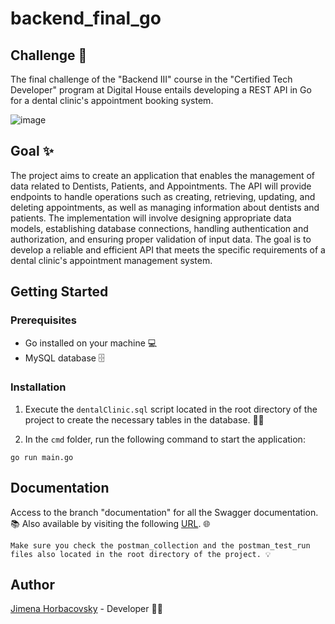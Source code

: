 # backend_final_go

## Challenge 📝
The final challenge of the "Backend III" course in the "Certified Tech Developer" program at Digital House entails developing a REST API in Go for a dental clinic's appointment booking system.

![image](https://github.com/jimenashk/api_dentalClinic_go/assets/86891538/199e04dc-2937-45e8-80ad-9033ce53147f)


## Goal ✨
The project aims to create an application that enables the management of data related to Dentists, Patients, and Appointments. The API will provide endpoints to handle operations such as creating, retrieving, updating, and deleting appointments, as well as managing information about dentists and patients. The implementation will involve designing appropriate data models, establishing database connections, handling authentication and authorization, and ensuring proper validation of input data. The goal is to develop a reliable and efficient API that meets the specific requirements of a dental clinic's appointment management system.

## Getting Started 

### Prerequisites
- Go installed on your machine 💻
- MySQL database 🗄️

### Installation

1. Execute the `dentalClinic.sql` script located in the root directory of the project to create the necessary tables in the database. 📁🔧

2. In the `cmd` folder, run the following command to start the application:
```
go run main.go
```

## Documentation

Access to the branch "documentation" for all the Swagger documentation. 📚
Also available by visiting the following [URL](http://localhost:8080/docs/index.html#/). 🌐
```
Make sure you check the postman_collection and the postman_test_run files also located in the root directory of the project. 💡  
```

## Author
[Jimena Horbacovsky](https://www.linkedin.com/in/jimenashk) - Developer 👩‍💻  
